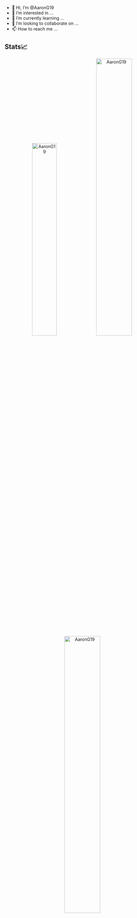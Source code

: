 - 👋 Hi, I’m @AaronG19
- 👀 I’m interested in ...
- 🌱 I’m currently learning ...
- 💞️ I’m looking to collaborate on ...
- 📫 How to reach me ...

<!---
AaronG19/AaronG19 is a ✨ special ✨ repository because its `README.md` (this file) appears on your GitHub profile.
You can click the Preview link to take a look at your changes.
--->
## Stats📈 
<p align="center">
<img width="40%" src="https://github-readme-stats.vercel.app/api/top-langs?username=AaronG19&show_icons=true&theme=dracula&title_color=ff8000&text_color=ffffff&bg_color=6a6a6a&locale=en&layout=compact&hide_border=true" alt="AaronG19" /> 
<img width="48%" src="https://github-readme-stats.vercel.app/api?username=AaronG19&show_icons=true&theme=dracula&title_color=ff8000&text_color=ffffff&bg_color=6a6a6a&locale=en&hide_border=true" alt="AaronG19" /> 
<img width="48%" src="https://github-readme-streak-stats.herokuapp.com/?user=AaronG19&theme=highcontrast&hide_border=true" alt="AaronG19" /> </p>
